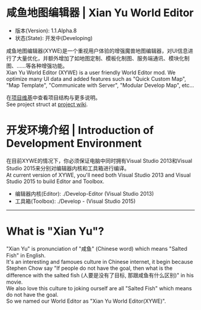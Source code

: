 # 咸鱼地图编辑器 | Xian Yu World Editor

* 版本(Version): 1.1.Alpha.8
* 状态(State): 开发中(Developing)

咸鱼地图编辑器(XYWE)是一个重视用户体验的增强魔兽地图编辑器，对UI信息进行了大量优化，并额外增加了如地图定制、模板化制图、服务端通讯、模块化制图、……等各种增强功能。  
Xian Yu World Editor (XYWE) is a user friendly World Editor mod. We optimize many UI data and added features such as "Quick Custom Map", "Map Template", "Communicate with Server", "Modular Develop Map", etc...

在[项目维基](../../wiki)中查看项目结构与更多说明。  
See project struct at [project wiki](../../wiki).

# 开发环境介绍 | Introduction of Development Environment

在目前XYWE的情况下，你必须保证电脑中同时拥有Visual Studio 2013和Visual Studio 2015来分别对编辑器内核和工具箱进行编译。  
At current version of XYWE, you'll need both Visual Studio 2013 and Visual Studio 2015 to build Editor and Toolbox.

* 编辑器内核(Editor): ./Develop-Editor (Visual Studio 2013)
* 工具箱(Toolbox): ./Develop - (Visual Studio 2015)

---

# What is "Xian Yu"?

"Xian Yu" is pronunciation of "咸鱼" (Chinese word) which means "Salted Fish" in English.  
It's an interesting and famoues culture in Chinese internet, it begin because Stephen Chow say "If people do not have the goal, then what is the difference with the salted fish (人要是没有了目标, 那跟咸鱼有什么区别)" in his movie.  
We also love this culture to joking ourself are all "Salted Fish" which means do not have the goal.  
So we named our World Editor as "Xian Yu World Editor(XYWE)".
